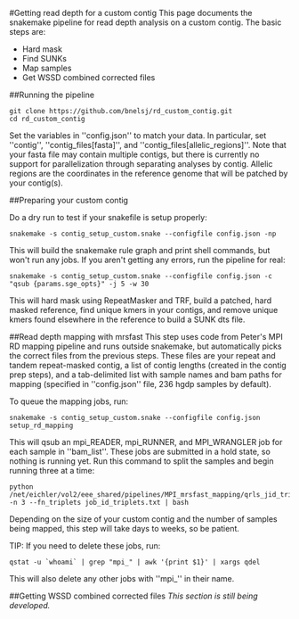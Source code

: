 #Getting read depth for a custom contig
This page documents the snakemake pipeline for read depth analysis on a custom contig.
The basic steps are:
  - Hard mask
  - Find SUNKs
  - Map samples
  - Get WSSD combined corrected files

##Running the pipeline
```
git clone https://github.com/bnelsj/rd_custom_contig.git
cd rd_custom_contig
```

Set the variables in ''config.json'' to match your data. In particular, set ''contig'', ''contig_files[fasta]'', and ''contig_files[allelic_regions]''. Note that your fasta file may contain multiple contigs, but there is currently no support for parallelization through separating analyses by contig. Allelic regions are the coordinates in the reference genome that will be patched by your contig(s).

##Preparing your custom contig

Do a dry run to test if your snakefile is setup properly:
```
snakemake -s contig_setup_custom.snake --configfile config.json -np
```
This will build the snakemake rule graph and print shell commands, but won't run any jobs. If you aren't getting any errors, run the pipeline for real:
```
snakemake -s contig_setup_custom.snake --configfile config.json -c "qsub {params.sge_opts}" -j 5 -w 30
```

This will hard mask using RepeatMasker and TRF, build a patched, hard masked reference, find unique kmers in your contigs, and remove unique kmers found elsewhere in the reference to build a SUNK dts file.

##Read depth mapping with mrsfast
This step uses code from Peter's MPI RD mapping pipeline and runs outside snakemake, but automatically picks the correct files from the previous steps. These files are your repeat and tandem repeat-masked contig, a list of contig lengths (created in the contig prep steps), and a tab-delimited list with sample names and bam paths for mapping (specified in ''config.json'' file, 236 hgdp samples by default).

To queue the mapping jobs, run:
```
snakemake -s contig_setup_custom.snake --configfile config.json setup_rd_mapping
```

This will qsub an mpi_READER, mpi_RUNNER, and MPI_WRANGLER job for each sample in ''bam_list''. These jobs are submitted in a hold state, so nothing is running yet. Run this command to split the samples and begin running three at a time:
```
python /net/eichler/vol2/eee_shared/pipelines/MPI_mrsfast_mapping/qrls_jid_triplets.py -n 3 --fn_triplets job_id_triplets.txt | bash
```

Depending on the size of your custom contig and the number of samples being mapped, this step will take days to weeks, so be patient.

TIP:
If you need to delete these jobs, run:

```
qstat -u `whoami` | grep "mpi_" | awk '{print $1}' | xargs qdel
```

This will also delete any other jobs with ''mpi_'' in their name.

##Getting WSSD combined corrected files
*This section is still being developed.*

